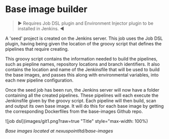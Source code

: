 # Base image builder

>▶︎ Requires Job DSL plugin and Environment Injector plugin to be installed in Jenkins. ◀︎

A 'seed' project is created on the Jenkins server. This job uses the Job DSL plugin, having being given the location of the groovy script that defines the pipelines that require creating.

This groovy script contains the information needed to build the pipelines, such as piepline names, repository locations and branch identifiers. It also contains the location and name of the Jenkinsfile that will be used to build the base images, and passes this along with environmental variables, into each new pipeline configuration.

Once the seed job has been run, the Jenkins server will now have a folder containing all the created pipelines. These pipelines will each execute the Jenkinsfile given by the groovy script. Each pipeline will then build, scan and output its own base image. It will do this for each base image by getting the corresponding Dockerfiles from the base-images Github repo.

![job dsl](images/git1.png?raw=true "Title" style="max-width: 100%)

*Base images located at nexuspointltd/base-images*
